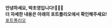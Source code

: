 **안녕하세요, 박초영입니다!👩🏻‍💻**  
**더 자세한 내용은 아래의 포트폴리오에서 확인해주세요!**  
<a href="https://linktr.ee/choxaeonian" style="text-decoration: underline;">포트폴리오</a>